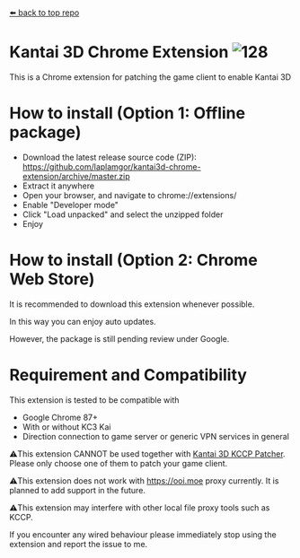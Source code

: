[⬅️ back to top repo](https://github.com/laplamgor/kantai3d)

# Kantai 3D Chrome Extension ![128](https://user-images.githubusercontent.com/11514317/103167807-40271080-4869-11eb-97b1-db51d5d39a0c.png)

This is a Chrome extension for patching the game client to enable Kantai 3D


# How to install (Option 1: Offline package)
* Download the latest release source code (ZIP): https://github.com/laplamgor/kantai3d-chrome-extension/archive/master.zip
* Extract it anywhere
* Open your browser, and navigate to chrome://extensions/
* Enable "Developer mode"
* Click "Load unpacked" and select the unzipped folder
* Enjoy

# How to install (Option 2: Chrome Web Store)
It is recommended to download this extension whenever possible.

In this way you can enjoy auto updates.

However, the package is still pending review under Google.

# Requirement and Compatibility
This extension is tested to be compatible with
* Google Chrome 87+
* With or without KC3 Kai
* Direction connection to game server or generic VPN services in general

⚠️This extension CANNOT be used together with [Kantai 3D KCCP Patcher](https://github.com/laplamgor/kantai3d-kccp-patcher). 
Please only choose one of them to patch your game client.

⚠️This extension does not work with https://ooi.moe proxy currently. It is planned to add support in the future.

⚠️This extension may interfere with other local file proxy tools such as KCCP.

If you encounter any wired behaviour please immediately stop using the extension and report the issue to me.

